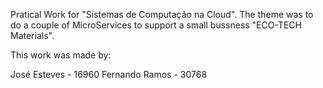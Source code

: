 Pratical Work for "Sistemas de Computação na Cloud".
The theme was to do a couple of MicroServices to support a small bussness "ECO-TECH Materials".

This work was made by:

José Esteves - 16960
Fernando Ramos - 30768

